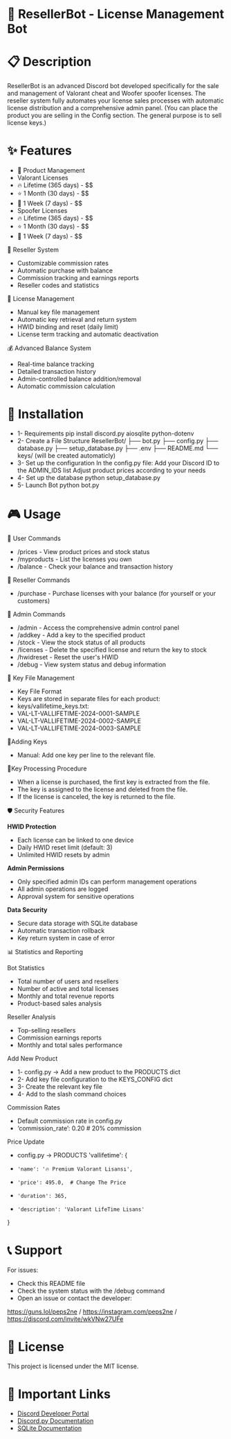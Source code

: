 # 🤖 ResellerBot - License Management Bot
# 📋 Description
ResellerBot is an advanced Discord bot developed specifically for the sale and management of Valorant cheat and Woofer spoofer licenses. The reseller system fully automates your license sales processes with automatic license distribution and a comprehensive admin panel. (You can place the product you are selling in the Config section. The general purpose is to sell license keys.)

# ✨ Features
- 🎯 Product Management
- Valorant Licenses
- 🔥 Lifetime (365 days) - $$
- ⭐ 1 Month (30 days) - $$
- 🚀 1 Week (7 days) - $$
- Spoofer Licenses
- 🔥 Lifetime (365 days) - $$
- ⭐ 1 Month (30 days) - $$
- 🚀 1 Week (7 days) - $$

🏪 Reseller System
- Customizable commission rates
- Automatic purchase with balance
- Commission tracking and earnings reports
- Reseller codes and statistics

🔑 License Management
- Manual key file management
- Automatic key retrieval and return system
- HWID binding and reset (daily limit)
- License term tracking and automatic deactivation

💰 Advanced Balance System
- Real-time balance tracking
- Detailed transaction history
- Admin-controlled balance addition/removal
- Automatic commission calculation

# 🚀 Installation
- 1- Requirements
pip install discord.py aiosqlite python-dotenv
- 2- Create a File Structure
ResellerBot/
├── bot.py
├── config.py
├── database.py
├── setup_database.py
├── .env
├── README.md
└── keys/ (will be created automaticly)
- 3- Set up the configuration
In the config.py file:
Add your Discord ID to the ADMIN_IDS list
Adjust product prices according to your needs
- 4- Set up the database
python setup_database.py
- 5- Launch Bot
python bot.py

# 🎮 Usage
👤 User Commands
- /prices - View product prices and stock status
- /myproducts - List the licenses you own
- /balance - Check your balance and transaction history

🏪 Reseller Commands
- /purchase - Purchase licenses with your balance (for yourself or your customers)

👑 Admin Commands
- /admin - Access the comprehensive admin control panel
- /addkey - Add a key to the specified product
- /stock - View the stock status of all products
- /licenses - Delete the specified license and return the key to stock
- /hwidreset - Reset the user's HWID
- /debug - View system status and debug information

📁 Key File Management
- Key File Format
- Keys are stored in separate files for each product:
- keys/vallifetime_keys.txt:
- VAL-LT-VALLIFETIME-2024-0001-SAMPLE
- VAL-LT-VALLIFETIME-2024-0002-SAMPLE
- VAL-LT-VALLIFETIME-2024-0003-SAMPLE

📁Adding Keys
- Manual: Add one key per line to the relevant file.

📁Key Processing Procedure
- When a license is purchased, the first key is extracted from the file.
- The key is assigned to the license and deleted from the file.
- If the license is canceled, the key is returned to the file.

🛡️ Security Features

**HWID Protection**
- Each license can be linked to one device
- Daily HWID reset limit (default: 3)
- Unlimited HWID resets by admin

**Admin Permissions**
- Only specified admin IDs can perform management operations
- All admin operations are logged
- Approval system for sensitive operations

**Data Security**
- Secure data storage with SQLite database
- Automatic transaction rollback
- Key return system in case of error

📊 Statistics and Reporting

Bot Statistics
- Total number of users and resellers
- Number of active and total licenses
- Monthly and total revenue reports
- Product-based sales analysis

Reseller Analysis
- Top-selling resellers
- Commission earnings reports
- Monthly and total sales performance

Add New Product

- 1- config.py → Add a new product to the PRODUCTS dict
- 2- Add key file configuration to the KEYS_CONFIG dict
- 3- Create the relevant key file
- 4- Add to the slash command choices

Commission Rates

- Default commission rate in config.py
- ‘commission_rate’: 0.20  # 20% commission

Price Update

- config.py → PRODUCTS
'vallifetime': {
-     'name': '🔥 Premium Valorant Lisansı',
-     'price': 495.0,  # Change The Price
-     'duration': 365,
-     'description': 'Valorant LifeTime Lisans'
}

# 📞 Support

For issues:

- Check this README file
- Check the system status with the /debug command
- Open an issue or contact the developer:

https://guns.lol/peps2ne / https://instagram.com/peps2ne / https://discord.com/invite/wkVNw27UFe

# 📄 License
This project is licensed under the MIT license.

# 🔗 Important Links

- [Discord Developer Portal](https://discord.com/developers/applications)
- [Discord.py Documentation](https://discordpy.readthedocs.io/en/stable/)
- [SQLite Documentation](https://sqlite.org/docs.html)
























